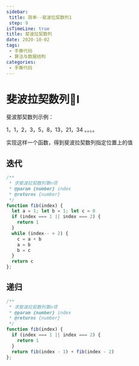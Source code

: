 ```yaml
---
sidebar:
 title: 简单--斐波拉契数列1
 step: 9
isTimeLine: true
title: 斐波拉契数列
date: 2020-10-02
tags:
 - 手撕代码
 - 算法与数据结构
categories:
 - 手撕代码
---
```

# 斐波拉契数列I

斐波那契数列示例：

1，1，2，3，5，8，13，21，34 。。。。

实现这样一个函数，得到斐波拉契数列指定位置上的值

## 迭代
```js
/**
 * 求斐波拉契数列第n项
 * @param {number} index
 * @returns {number}
 */
function fib(index) {
  let a = 1; let b = 1; let c = 0
  if (index === 1 || index === 2) {
    return 1
  }
  while (index-- > 2) {
    c = a + b
    a = b
    b = c
  }
  return c
};
```

## 递归
```js
/**
 * 求斐波拉契数列第n项
 * @param {number} index
 * @returns {number}
 */
function fib(index) {
  if (index === 1 || index === 2) {
    return 1
  }
  return fib(index - 1) + fib(index - 2)
};
```
